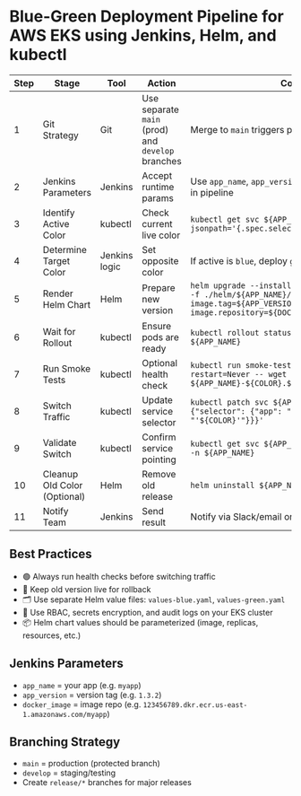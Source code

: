 

# Blue-Green Deployment Pipeline for AWS EKS using Jenkins, Helm, and kubectl

| **Step** | **Stage** | **Tool** | **Action** | **Command / Description** |
|----------|-----------|----------|------------|----------------------------|
| 1 | Git Strategy | Git | Use separate `main` (prod) and `develop` branches | Merge to `main` triggers prod deployment via Jenkins webhook |
| 2 | Jenkins Parameters | Jenkins | Accept runtime params | Use `app_name`, `app_version`, and `docker_image` as input parameters in pipeline |
| 3 | Identify Active Color | kubectl | Check current live color | `kubectl get svc ${APP_NAME}-svc -o jsonpath='{.spec.selector.color}'` |
| 4 | Determine Target Color | Jenkins logic | Set opposite color | If active is `blue`, deploy `green`, else deploy `blue` |
| 5 | Render Helm Chart | Helm | Prepare new version | `helm upgrade --install ${APP_NAME}-${COLOR} ./helm/${APP_NAME} -f ./helm/${APP_NAME}/values-${COLOR}.yaml --set image.tag=${APP_VERSION} --set image.repository=${DOCKER_IMAGE} --namespace ${APP_NAME}` |
| 6 | Wait for Rollout | kubectl | Ensure pods are ready | `kubectl rollout status deployment/${APP_NAME}-${COLOR} -n ${APP_NAME}` |
| 7 | Run Smoke Tests | kubectl | Optional health check | `kubectl run smoke-test --rm -i --tty --image=busybox --restart=Never -- wget ${APP_NAME}-${COLOR}.${APP_NAME}.svc.cluster.local:8080/health` |
| 8 | Switch Traffic | kubectl | Update service selector | `kubectl patch svc ${APP_NAME}-svc -n ${APP_NAME} -p '{"spec": {"selector": {"app": "'${APP_NAME}'", "color": "'${COLOR}'"}}}'` |
| 9 | Validate Switch | kubectl | Confirm service pointing | `kubectl get svc ${APP_NAME}-svc -o jsonpath='{.spec.selector}' -n ${APP_NAME}` |
| 10 | Cleanup Old Color (Optional) | Helm | Remove old release | `helm uninstall ${APP_NAME}-${OLD_COLOR} -n ${APP_NAME}` |
| 11 | Notify Team | Jenkins | Send result | Notify via Slack/email on success/failure with current active color |

## Best Practices
- 🟢 Always run health checks before switching traffic
- 🔄 Keep old version live for rollback
- 🗂️ Use separate Helm value files: `values-blue.yaml`, `values-green.yaml`
- 🔐 Use RBAC, secrets encryption, and audit logs on your EKS cluster
- 📦 Helm chart values should be parameterized (image, replicas, resources, etc.)

## Jenkins Parameters
- `app_name` = your app (e.g. `myapp`)
- `app_version` = version tag (e.g. `1.3.2`)
- `docker_image` = image repo (e.g. `123456789.dkr.ecr.us-east-1.amazonaws.com/myapp`)

## Branching Strategy
- `main` = production (protected branch)
- `develop` = staging/testing
- Create `release/*` branches for major releases



